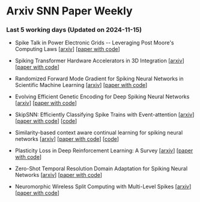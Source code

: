 # Arxiv SNN Paper Weekly


 ### **Last 5 working days (Updated on 2024-11-15)** 


- Spike Talk in Power Electronic Grids -- Leveraging Post Moore's Computing Laws [[arxiv](https://arxiv.org/abs/2411.07654)] [[paper with code](https://paperswithcode.com/paper/spike-talk-in-power-electronic-grids)]

- Spiking Transformer Hardware Accelerators in 3D Integration [[arxiv](https://arxiv.org/abs/2411.07397)] [[paper with code](https://paperswithcode.com/paper/spiking-transformer-hardware-accelerators-in)]

- Randomized Forward Mode Gradient for Spiking Neural Networks in Scientific Machine Learning [[arxiv](https://arxiv.org/abs/2411.07057)] [[paper with code](https://paperswithcode.com/paper/randomized-forward-mode-gradient-for-spiking)]

- Evolving Efficient Genetic Encoding for Deep Spiking Neural Networks [[arxiv](https://arxiv.org/abs/2411.06792)] [[paper with code](https://paperswithcode.com/paper/evolving-efficient-genetic-encoding-for-deep)]

- SkipSNN: Efficiently Classifying Spike Trains with Event-attention [[arxiv](https://arxiv.org/abs/2411.05806)] [[paper with code](https://paperswithcode.com/paper/skipsnn-efficiently-classifying-spike-trains)] [[code](https://github.com/Anonymous6369/SkipSNN)]

- Similarity-based context aware continual learning for spiking neural networks [[arxiv](https://arxiv.org/abs/2411.05802)] [[paper with code](https://paperswithcode.com/paper/similarity-based-context-aware-continual)] [[code](https://github.com/braincog-x/brain-cog)]

- Plasticity Loss in Deep Reinforcement Learning: A Survey [[arxiv](https://arxiv.org/abs/2411.04832)] [[paper with code](https://paperswithcode.com/paper/plasticity-loss-in-deep-reinforcement)]

- Zero-Shot Temporal Resolution Domain Adaptation for Spiking Neural Networks [[arxiv](https://arxiv.org/abs/2411.04760)] [[paper with code](https://paperswithcode.com/paper/zero-shot-temporal-resolution-domain)]

- Neuromorphic Wireless Split Computing with Multi-Level Spikes [[arxiv](https://arxiv.org/abs/2411.04728)] [[paper with code](https://paperswithcode.com/paper/neuromorphic-wireless-split-computing-with)]

